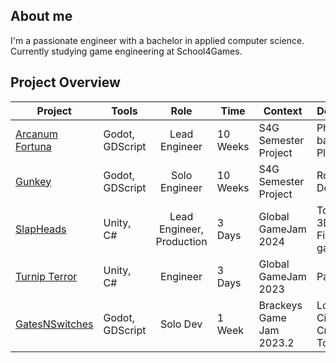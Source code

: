 ## About me
I'm a passionate engineer with a bachelor in applied computer science. Currently studying game engineering at School4Games.

## Project Overview
| Project | Tools | Role | Time | Context | Description
| --- | --- | :---: | --- | --- | --- |
| [Arcanum Fortuna](https://github.com/DeadPigeonGames/Arcanum-Fortuna) | Godot, GDScript | Lead Engineer | 10 Weeks | S4G Semester Project | Physics-based 2D Platformer
| [Gunkey](https://github.com/bene-labs/Gunkey) | Godot, GDScript | Solo Engineer | 10 Weeks | S4G Semester Project | Roguelike Deckbuilder
| [SlapHeads](https://github.com/Koolschrank/BlowMyMind) | Unity, C# | Lead Engineer, Production | 3 Days | Global GameJam 2024 | Topdown 3D Fighting-game
| [Turnip Terror](https://github.com/bene-labs/GGJ_2023) | Unity, C# | Engineer | 3 Days | Global GameJam 2023 | Party Game
| [GatesNSwitches](https://github.com/bene-labs/GatesNSwitches) | Godot, GDScript | Solo Dev | 1 Week | Brackeys Game Jam 2023.2 | Logic Circuit Creation Tool
